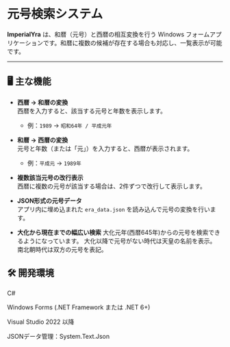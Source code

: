 # 元号検索システム

**ImperialYra** は、和暦（元号）と西暦の相互変換を行う Windows フォームアプリケーションです。和暦に複数の候補が存在する場合も対応し、一覧表示が可能です。

---

## 🖥️ 主な機能

- **西暦 → 和暦の変換**  
  西暦を入力すると、該当する元号と年数を表示します。
  - 例：`1989` → `昭和64年 / 平成元年`
　
- **和暦 → 西暦の変換**  
  元号と年数（または「元」）を入力すると、西暦が表示されます。
  - 例：`平成元` → `1989年`

- **複数該当元号の改行表示**  
  西暦に複数の元号が該当する場合は、2件ずつで改行して表示します。

- **JSON形式の元号データ**  
  アプリ内に埋め込まれた `era_data.json` を読み込んで元号の変換を行います。
  
- **大化から現在までの幅広い検索**
  大化元年(西暦645年)からの元号を検索できるようになっています。
  大化以降で元号がない時代は天皇の名前を表示。
  南北朝時代は双方の元号を表記。
  
## 🛠 開発環境
C#

Windows Forms (.NET Framework または .NET 6+)

Visual Studio 2022 以降

JSONデータ管理：System.Text.Json
